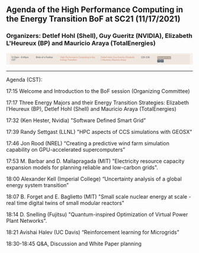 ## Agenda of the High Performance Computing in the Energy Transition BoF at SC21 (11/17/2021)
### Organizers: Detlef Hohl (Shell), Guy Gueritz (NVIDIA), Elizabeth L'Heureux (BP) and Mauricio Araya (TotalEnergies)

![SC21 BoF description](BoF.png)

---

Agenda (CST):

17:15 Welcome and Introduction to the BoF session (Organizing Committee)

17:17 Three Energy Majors and their Energy Transition Strategies: Elizabeth l’Heureux (BP), Detlef Hohl (Shell) and Mauricio Araya (TotalEnergies)

17:32 (Ken Hester, Nvidia) "Software Defined Smart Grid"

17:39 Randy Settgast (LLNL) "HPC aspects of CCS simulations with GEOSX"

17:46 Jon Rood (NREL) “Creating a predictive wind farm simulation capability on GPU-accelerated supercomputers”

17:53 M. Barbar and D. Mallapragada (MIT) "Electricity resource capacity expansion models for planning reliable and low-carbon grids".

18:00 Alexander Kell (Imperial College) “Uncertainty analysis of a global energy system transition”

18:07 B. Forget and E. Baglietto (MIT) "Small scale nuclear energy at scale - real time digital twins of small modular reactors"

18:14 D. Snelling (Fujitsu) "Quantum-inspired Optimization of Virtual Power Plant Networks".

18:21 Avishai Halev (UC Davis) “Reinforcement learning for Microgrids”

18:30-18:45 Q&A, Discussion and White Paper planning
